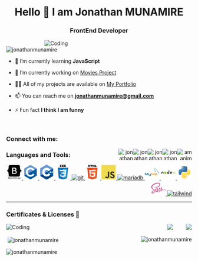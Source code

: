 <h1 align="center">Hello 👋 I am Jonathan MUNAMIRE</h1>
<h3 align="center">FrontEnd Developer</h3>
<img align="right" alt="Coding" width="400" src="https://cdn.filestackcontent.com/efbSR18hT5uRKuo0zoMA">

<p align="left"> <img src="https://komarev.com/ghpvc/?username=jonathanmunamire&label=Profile%20views&color=0e75b6&style=flat" alt="jonathanmunamire" /> </p>

- 🌱 I’m currently learning **JavaScript**

- 🔭 I’m currently working on [Movies Project](https://github.com/jonathanmunamire/Movies-Api)

- 👨‍💻 All of my projects are available on [My Portfolio](https://jonathanmunamire.github.io/Portfolio/)

- 📫 You can reach me on **jonathanmunamire@gmail.com**

- ⚡ Fun fact **I think I am funny**


<br/>
<h3 align="left">Connect with me:</h3>
<p align="right">
<a href="https://twitter.com/amanimunamire" target="blank"><img align="right" src="https://raw.githubusercontent.com/rahuldkjain/github-profile-readme-generator/master/src/images/icons/Social/twitter.svg" alt="amanimunamire" height="30" width="40" /></a>
<a href="https://linkedin.com/in/jonathan munamire" target="blank"><img align="right" src="https://raw.githubusercontent.com/rahuldkjain/github-profile-readme-generator/master/src/images/icons/Social/linked-in-alt.svg" alt="jonathan munamire" height="30" width="40" /></a>
<a href="https://fb.com/jonathan munamire" target="blank"><img align="right" src="https://raw.githubusercontent.com/rahuldkjain/github-profile-readme-generator/master/src/images/icons/Social/facebook.svg" alt="jonathan munamire" height="30" width="40" /></a>
<a href="https://instagram.com/jonathanmunamire" target="blank"><img align="right" src="https://raw.githubusercontent.com/rahuldkjain/github-profile-readme-generator/master/src/images/icons/Social/instagram.svg" alt="jonathanmunamire" height="30" width="40" /></a>
<a href="https://www.youtube.com/c/jonathanmunamire" target="blank"><img align="right" src="https://raw.githubusercontent.com/rahuldkjain/github-profile-readme-generator/master/src/images/icons/Social/youtube.svg" alt="jonathanmunamire" height="30" width="40" /></a>
</p>

<h3 align="left">Languages and Tools:</h3>
<p align="right"> <a href="https://getbootstrap.com" target="_blank" rel="noreferrer"> <img src="https://raw.githubusercontent.com/devicons/devicon/master/icons/bootstrap/bootstrap-plain-wordmark.svg" alt="bootstrap" width="40" height="40"/> </a> <a href="https://www.cprogramming.com/" target="_blank" rel="noreferrer"> <img src="https://raw.githubusercontent.com/devicons/devicon/master/icons/c/c-original.svg" alt="c" width="40" height="40"/> </a> <a href="https://www.w3schools.com/cpp/" target="_blank" rel="noreferrer"> <img src="https://raw.githubusercontent.com/devicons/devicon/master/icons/cplusplus/cplusplus-original.svg" alt="cplusplus" width="40" height="40"/> </a> <a href="https://www.w3schools.com/css/" target="_blank" rel="noreferrer"> <img src="https://raw.githubusercontent.com/devicons/devicon/master/icons/css3/css3-original-wordmark.svg" alt="css3" width="40" height="40"/> </a> <a href="https://git-scm.com/" target="_blank" rel="noreferrer"> <img src="https://www.vectorlogo.zone/logos/git-scm/git-scm-icon.svg" alt="git" width="40" height="40"/> </a> <a href="https://www.w3.org/html/" target="_blank" rel="noreferrer"> <img src="https://raw.githubusercontent.com/devicons/devicon/master/icons/html5/html5-original-wordmark.svg" alt="html5" width="40" height="40"/> </a> <a href="https://developer.mozilla.org/en-US/docs/Web/JavaScript" target="_blank" rel="noreferrer"> <img src="https://raw.githubusercontent.com/devicons/devicon/master/icons/javascript/javascript-original.svg" alt="javascript" width="40" height="40"/> </a> <a href="https://mariadb.org/" target="_blank" rel="noreferrer"> <img src="https://www.vectorlogo.zone/logos/mariadb/mariadb-icon.svg" alt="mariadb" width="40" height="40"/> </a> <a href="https://www.mysql.com/" target="_blank" rel="noreferrer"> <img src="https://raw.githubusercontent.com/devicons/devicon/master/icons/mysql/mysql-original-wordmark.svg" alt="mysql" width="40" height="40"/> </a> <a href="https://nodejs.org" target="_blank" rel="noreferrer"> <img src="https://raw.githubusercontent.com/devicons/devicon/master/icons/nodejs/nodejs-original-wordmark.svg" alt="nodejs" width="40" height="40"/> </a> <a href="https://www.python.org" target="_blank" rel="noreferrer"> <img src="https://raw.githubusercontent.com/devicons/devicon/master/icons/python/python-original.svg" alt="python" width="40" height="40"/> </a> <a href="https://sass-lang.com" target="_blank" rel="noreferrer"> <img src="https://raw.githubusercontent.com/devicons/devicon/master/icons/sass/sass-original.svg" alt="sass" width="40" height="40"/> </a> <a href="https://tailwindcss.com/" target="_blank" rel="noreferrer"> <img src="https://www.vectorlogo.zone/logos/tailwindcss/tailwindcss-icon.svg" alt="tailwind" width="40" height="40"/> </a> </p>

---

### Certificates & Licenses 🥇

<img align="left" alt="Coding" width="400" src="https://www.techbabble.zone/content/images/2021/07/46207-programmer-1.gif">
<p align="right">
  &nbsp; &nbsp; &nbsp; &nbsp; <a href="https://www.credential.net/9ff1c1c4-b288-4851-a8aa-41789ae574ce" target="blank"><img src="https://api.accredible.com/v1/credential/generate_baked_badge?credential_id=60643942" width="80"></a> 
   &nbsp; &nbsp; &nbsp; &nbsp; <a href="https://www.credential.net/52f231f6-6e05-4d3b-9dc2-1ab2a6e79f0c#gs.39dv5d" target="blank"><img src="https://templates.images.credential.net/15959755104909798720520579501098.png" width="80"></a> 
</p>


<p><img align="right" src="https://github-readme-stats.vercel.app/api/top-langs?username=jonathanmunamire&show_icons=true&locale=en&layout=compact" alt="jonathanmunamire" /></p>

<p>&nbsp;<img align="center" src="https://github-readme-stats.vercel.app/api?username=jonathanmunamire&show_icons=true&locale=en" alt="jonathanmunamire" /></p>

<p><img align="center" src="https://github-readme-streak-stats.herokuapp.com/?user=jonathanmunamire&" alt="jonathanmunamire" /></p>

